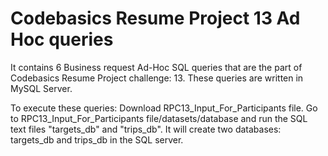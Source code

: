 # Codebasics Resume Project 13 Ad Hoc queries
It contains 6 Business request Ad-Hoc SQL queries that are the part of Codebasics Resume Project challenge: 13.
These queries are written in MySQL Server.

To execute these queries:
Download RPC13_Input_For_Participants file.
Go to RPC13_Input_For_Participants file/datasets/database and run the SQL text files "targets_db" and "trips_db".
It will create two databases: targets_db and trips_db in the SQL server.
